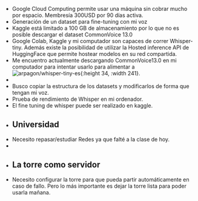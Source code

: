 - Google Cloud Computing permite usar una máquina sin cobrar mucho por espacio. Membresía 300USD por 90 días activa.
- Generación de un dataset para fine-tuning con mi voz
- Kaggle está limitado a 100 GB de almacenamiento por lo que no es posible descargar el dataset CommonVoice 13.0
- Google Colab, Kaggle y mi computador son capaces de correr Whisper-tiny. Además existe la posibilidad de utilizar la Hosted inference API de HuggingFace que permite hostear modelos en su red compartida.
- Me encuentro actualmente descargando CommonVoice13.0 en mi computador para intentar usarlo para alimentar a ![arpagon/whisper-tiny-es](https://huggingface.co/arpagon/whisper-tiny-es){:height 34, :width 241}.
-
- Busco copiar la estructura de los datasets y modificarlos de forma que tengan mi voz.
- Prueba de rendimiento de Whisper en mi ordenador.
- El fine tuning de whisper puede ser realizado en kaggle.
- ## Universidad
- Necesito repasar/estudiar Redes ya que falté a la clase de hoy.
-
- ## La torre como servidor
- Necesito configurar la torre para que pueda partir automáticamente en caso de fallo. Pero lo más importante es dejar la torre lista para poder usarla mañana.